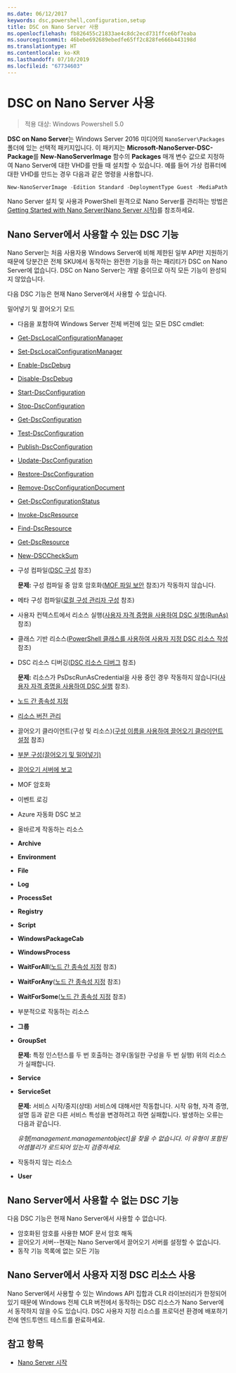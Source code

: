 ```yaml
---
ms.date: 06/12/2017
keywords: dsc,powershell,configuration,setup
title: DSC on Nano Server 사용
ms.openlocfilehash: fb826455c21833ae4c8dc2ecd731ffce6bf7eaba
ms.sourcegitcommit: 46bebe692689ebedfe65ff2c828fe666b443198d
ms.translationtype: HT
ms.contentlocale: ko-KR
ms.lasthandoff: 07/10/2019
ms.locfileid: "67734603"
---
```

# <a name="using-dsc-on-nano-server"></a>DSC on Nano Server 사용

> 적용 대상: Windows Powershell 5.0

**DSC on Nano Server**는 Windows Server 2016 미디어의 `NanoServer\Packages` 폴더에 있는 선택적 패키지입니다. 이 패키지는 **Microsoft-NanoServer-DSC-Package**를 **New-NanoServerImage** 함수의 **Packages** 매개 변수 값으로 지정하여 Nano Server에 대한 VHD를 만들 때 설치할 수 있습니다. 예를 들어 가상 컴퓨터에 대한 VHD를 만드는 경우 다음과 같은 명령을 사용합니다.

```powershell
New-NanoServerImage -Edition Standard -DeploymentType Guest -MediaPath f:\ -BasePath .\Base -TargetPath .\Nano1\Nano.vhd -ComputerName Nano1 -Packages Microsoft-NanoServer-DSC-Package
```

Nano Server 설치 및 사용과 PowerShell 원격으로 Nano Server를 관리하는 방법은 [Getting Started with Nano Server(Nano Server 시작)](/windows-server/get-started/getting-started-with-nano-server)를 참조하세요.

## <a name="dsc-features-available-on-nano-server"></a>Nano Server에서 사용할 수 있는 DSC 기능

Nano Server는 처음 사용자용 Windows Server에 비해 제한된 일부 API만 지원하기 때문에 당분간은 전체 SKU에서 동작하는 완전한 기능을 하는 패리티가 DSC on Nano Server에 없습니다. DSC on Nano Server는 개발 중이므로 아직 모든 기능이 완성되지 않았습니다.

다음 DSC 기능은 현재 Nano Server에서 사용할 수 있습니다.

밀어넣기 및 끌어오기 모드

- 다음을 포함하여 Windows Server 전체 버전에 있는 모든 DSC cmdlet:
- [Get-DscLocalConfigurationManager](/powershell/module/PSDesiredStateConfiguration/Get-DscLocalConfigurationManager)
- [Set-DscLocalConfigurationManager](/powershell/module/PSDesiredStateConfiguration/Set-DscLocalConfigurationManager)
- [Enable-DscDebug](/powershell/module/PSDesiredStateConfiguration/Enable-DscDebug)
- [Disable-DscDebug](/powershell/module/PSDesiredStateConfiguration/Disable-DscDebug)
- [Start-DscConfiguration](/powershell/module/psdesiredstateconfiguration/start-dscconfiguration)
- [Stop-DscConfiguration](/powershell/module/PSDesiredStateConfiguration/Stop-DscConfiguration)
- [Get-DscConfiguration](/powershell/module/PSDesiredStateConfiguration/Get-DscConfiguration)
- [Test-DscConfiguration](/powershell/module/psdesiredstateconfiguration/Test-DSCConfiguration)
- [Publish-DscConfiguration](/powershell/module/PSDesiredStateConfiguration/Publish-DscConfiguration)
- [Update-DscConfiguration](/powershell/module/PSDesiredStateConfiguration/Update-DscConfiguration)
- [Restore-DscConfiguration](/powershell/module/PSDesiredStateConfiguration/Restore-DscConfiguration)
- [Remove-DscConfigurationDocument](/powershell/module/PSDesiredStateConfiguration/Remove-DscConfigurationDocument)
- [Get-DscConfigurationStatus](/powershell/module/PSDesiredStateConfiguration/Get-DscConfigurationStatus)
- [Invoke-DscResource](/powershell/module/PSDesiredStateConfiguration/Invoke-DscResource)
- [Find-DscResource](/powershell/module/powershellget/find-dscresource?view=powershell-6)
- [Get-DscResource](/powershell/module/PSDesiredStateConfiguration/Get-DscResource)
- [New-DSCCheckSum](/powershell/module/PSDesiredStateConfiguration/New-DSCCheckSum)

- 구성 컴파일([DSC 구성](../configurations/configurations.md) 참조)

  **문제:** 구성 컴파일 중 암호 암호화([MOF 파일 보안](../pull-server/secureMOF.md) 참조)가 작동하지 않습니다.

- 메타 구성 컴파일([로컬 구성 관리자 구성](../managing-nodes/metaConfig.md) 참조)

- 사용자 컨텍스트에서 리소스 실행([사용자 자격 증명을 사용하여 DSC 실행(RunAs)](../configurations/runAsUser.md) 참조)

- 클래스 기반 리소스([PowerShell 클래스를 사용하여 사용자 지정 DSC 리소스 작성](/previous-versions//dn948461(v=technet.10)) 참조)

- DSC 리소스 디버깅([DSC 리소스 디버그](../troubleshooting/debugResource.md) 참조)

  **문제:** 리소스가 PsDscRunAsCredential을 사용 중인 경우 작동하지 않습니다([사용자 자격 증명을 사용하여 DSC 실행](../configurations/runAsUser.md) 참조).

- [노드 간 종속성 지정](../configurations/crossNodeDependencies.md)

- [리소스 버전 관리](../configurations/sxsResource.md)

- 끌어오기 클라이언트(구성 및 리소스)([구성 이름을 사용하여 끌어오기 클라이언트 설정](../pull-server/pullClientConfigNames.md) 참조)

- [부분 구성(끌어오기 및 밀어넣기)](../pull-server/partialConfigs.md)

- [끌어오기 서버에 보고](../pull-server/reportServer.md)

- MOF 암호화

- 이벤트 로깅

- Azure 자동화 DSC 보고

- 올바르게 작동하는 리소스

- **Archive**
- **Environment**
- **File**
- **Log**
- **ProcessSet**
- **Registry**
- **Script**
- **WindowsPackageCab**
- **WindowsProcess**
- **WaitForAll**([노드 간 종속성 지정](../configurations/crossNodeDependencies.md) 참조)
- **WaitForAny**([노드 간 종속성 지정](../configurations/crossNodeDependencies.md) 참조)
- **WaitForSome**([노드 간 종속성 지정](../configurations/crossNodeDependencies.md) 참조)

- 부분적으로 작동하는 리소스
- **그룹**
- **GroupSet**

  **문제:** 특정 인스턴스를 두 번 호출하는 경우(동일한 구성을 두 번 실행) 위의 리소스가 실패합니다.

- **Service**
- **ServiceSet**

  **문제:** 서비스 시작/중지(상태) 서비스에 대해서만 작동합니다. 시작 유형, 자격 증명, 설명 등과 같은 다른 서비스 특성을 변경하려고 하면 실패합니다. 발생하는 오류는 다음과 같습니다.

  *유형[management.managementobject]을 찾을 수 없습니다. 이 유형이 포함된 어셈블리가 로드되어 있는지 검증하세요.*

- 작동하지 않는 리소스
- **User**

## <a name="dsc-features-not-available-on-nano-server"></a>Nano Server에서 사용할 수 없는 DSC 기능

다음 DSC 기능은 현재 Nano Server에서 사용할 수 없습니다.

- 암호화된 암호를 사용한 MOF 문서 암호 해독
- 끌어오기 서버--현재는 Nano Server에서 끌어오기 서버를 설정할 수 없습니다.
- 동작 기능 목록에 없는 모든 기능

## <a name="using-custom-dsc-resources-on-nano-server"></a>Nano Server에서 사용자 지정 DSC 리소스 사용

Nano Server에서 사용할 수 있는 Windows API 집합과 CLR 라이브러리가 한정되어 있기 때문에 Windows 전체 CLR 버전에서 동작하는 DSC 리소스가 Nano Server에서 동작하지 않을 수도 있습니다.
DSC 사용자 지정 리소스를 프로덕션 환경에 배포하기 전에 엔드투엔드 테스트를 완료하세요.

## <a name="see-also"></a>참고 항목

- [Nano Server 시작](/windows-server/get-started/getting-started-with-nano-server)
